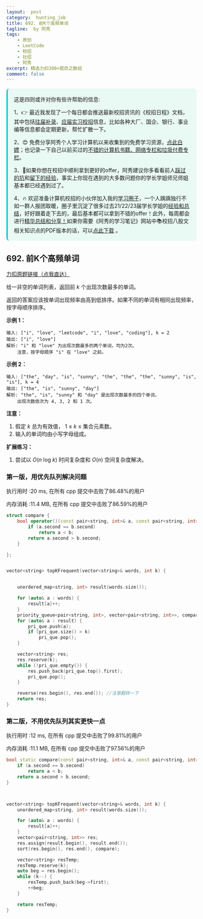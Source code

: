 ```yaml
---
layout:  post
category:  hunting_job
title: 692. 前K个高频单词
tagline:  by 阿秀
tags:
    - 原创
    - LeetCode
    - 校招
    - 社招
    - 阿秀
excerpt: 精选力扣300+题目之数组
comment: false
---
```




<div style="border-color: #24C6DC;
            background-color: #e9f9f3;         
            margin: 1rem 0;
        padding: .25rem 1rem;
        border-left-width: .3rem;
        border-left-style: solid;
        border-radius: .5rem;
        color: inherit;">
  <p>这是四则或许对你有些许帮助的信息:</p>
  <p>1、👉 最近我发现了一个每日都会推送最新校招资讯的《校招日程》文档，其中包括<a style="text-decoration: underline" href="https://flowus.cn/share/ee50d5eb-3cd5-4f74-880e-95b215dd4ff2" target="_blank">往届补录</a>、<a style="text-decoration: underline" href="https://flowus.cn/share/5f327c98-1e31-46c8-b86b-5ac6105e021f" target="_blank">应届实习校招</a>信息，比如各种大厂、国企、银行、事业编等信息都会定期更新，帮忙扩散一下。</p>  
  <p>2、😍
    免费分享阿秀个人学习计算机以来收集到的免费学习资源，<a style="text-decoration: underline" href="/notes/07-resources/01-free/01-introduce.html" target="_blank">点此白嫖</a>；也记录一下自己以前买过的<a style="text-decoration: underline" href="/notes/07-resources/02-precious.html" target="_blank">不错的计算机书籍、网络专栏和垃圾付费专栏</a>。
  </p>
  <p>3、🚀如果你想在校招中顺利拿到更好的offer，阿秀建议你多看看前人<a style="text-decoration: underline" href="https://www.yuque.com/tuobaaxiu/httmmc/npg1k81zeq4wfpyz" target="_blank">踩过的坑</a>和<a style="text-decoration: underline"  target="_blank" href="https://www.yuque.com/tuobaaxiu/httmmc/gge9ppd0mbu2d3dp">留下的经验</a>，事实上你现在遇到的大多数问题你的学长学姐师兄师姐基本都已经遇到过了。
  </p>
  <p>4、🔥 欢迎准备计算机校招的小伙伴加入我的<a  style="text-decoration: underline" href="https://www.yuque.com/tuobaaxiu/httmmc/xg0otqvc17wfx4u9" target="_blank">学习圈子</a>，一个人踽踽独行不如一群人报团取暖，圈子里沉淀了很多过去21/22/23届学长学姐的<a  style="text-decoration: underline" href="https://www.yuque.com/tuobaaxiu/httmmc/gge9ppd0mbu2d3dp" target="_blank">经验和总结</a>，好好跟着走下去的，最后基本都可以拿到不错的offer！此外，每周都会进行<a  style="text-decoration: underline" href="https://www.yuque.com/tuobaaxiu/httmmc/npg1k81zeq4wfpyz" target="_blank">精华总结和分享！</a>如果你需要《阿秀的学习笔记》网站中📚︎校招八股文相关知识点的PDF版本的话，可以<a style="text-decoration: underline" href="https://www.yuque.com/tuobaaxiu/httmmc/qs0yn66apvkzw0ps" target="_blank">点此下载</a> 。</p>   </div>


## 692. 前K个高频单词

[力扣原题链接（点我直达）](https://leetcode-cn.com/problems/top-k-frequent-words/)

给一非空的单词列表，返回前 *k* 个出现次数最多的单词。

返回的答案应该按单词出现频率由高到低排序。如果不同的单词有相同出现频率，按字母顺序排序。

**示例 1：**

```
输入: ["i", "love", "leetcode", "i", "love", "coding"], k = 2
输出: ["i", "love"]
解析: "i" 和 "love" 为出现次数最多的两个单词，均为2次。
    注意，按字母顺序 "i" 在 "love" 之前。
```

 

**示例 2：**

```
输入: ["the", "day", "is", "sunny", "the", "the", "the", "sunny", "is", "is"], k = 4
输出: ["the", "is", "sunny", "day"]
解析: "the", "is", "sunny" 和 "day" 是出现次数最多的四个单词，
    出现次数依次为 4, 3, 2 和 1 次。
```

 

**注意：**

1. 假定 *k* 总为有效值， 1 ≤ *k* ≤ 集合元素数。
2. 输入的单词均由小写字母组成。

 

**扩展练习：**

1. 尝试以 *O*(*n* log *k*) 时间复杂度和 *O*(*n*) 空间复杂度解决。





### 第一版，用优先队列解决问题

执行用时 :20 ms, 在所有 cpp 提交中击败了86.48%的用户

内存消耗 :11.4 MB, 在所有 cpp 提交中击败了86.59%的用户



```c++
struct compare {
	bool operator()(const pair<string, int>& a, const pair<string, int>& b) {
		if (a.second == b.second)
			return a < b;
		return a.second > b.second;
	}

};


vector<string> topKFrequent(vector<string>& words, int k) {


	unordered_map<string, int> result(words.size());

	for (auto& a : words) {
		result[a]++;
	}
	priority_queue<pair<string, int>, vector<pair<string, int>>, compare> pri_que;
	for (auto& a : result) {
		pri_que.push(a);
		if (pri_que.size() > k)
			pri_que.pop();
	}

	vector<string> res;
	res.reserve(k);
	while (!pri_que.empty()) {
		res.push_back(pri_que.top().first);
		pri_que.pop();
	}

	reverse(res.begin(), res.end()); //注意翻转一下
	return res;
}
```



### 第二版，不用优先队列其实更快一点



执行用时 :12 ms, 在所有 cpp 提交中击败了99.81%的用户

内存消耗 :11.1 MB, 在所有 cpp 提交中击败了97.56%的用户



```c++
bool static compare(const pair<string, int>& a, const pair<string, int>& b) {
	if (a.second == b.second)
		return a < b;
	return a.second > b.second;
}



vector<string> topKFrequent(vector<string>& words, int k) {
	unordered_map<string, int> result(words.size());

	for (auto& a : words) {
		result[a]++;
	}
	vector<pair<string, int>> res;
	res.assign(result.begin(), result.end());
	sort(res.begin(), res.end(), compare);

	vector<string> resTemp;
	resTemp.reserve(k);
	auto beg = res.begin();
	while (k--) {
		resTemp.push_back(beg->first);
		++beg;
	}

	return resTemp;
}
```




